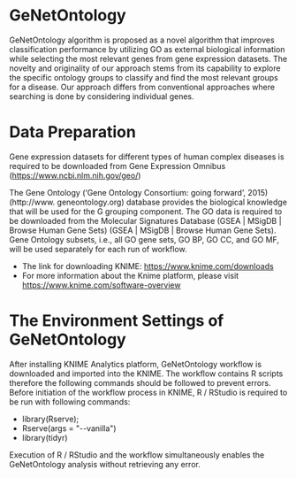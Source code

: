 # GeNetOntology

GeNetOntology algorithm is proposed as a novel algorithm that improves classification performance by utilizing GO as external biological information while selecting the most relevant genes from gene expression datasets. The novelty and originality of our approach stems from its capability to explore the specific ontology groups to classify and find the most relevant groups for a disease. Our approach differs from conventional approaches where searching is done by considering individual genes.

# Data Preparation

Gene expression datasets for different types of human complex diseases is required to be downloaded from Gene Expression Omnibus (https://www.ncbi.nlm.nih.gov/geo/) 

The Gene Ontology (‘Gene Ontology Consortium: going forward’, 2015) (http://www. geneontology.org) database provides the biological knowledge that will be used for the G grouping component. The GO data is required to be downloaded from the Molecular Signatures Database  (GSEA | MSigDB | Browse Human Gene Sets) (GSEA | MSigDB | Browse Human Gene Sets). Gene Ontology subsets, i.e., all GO gene sets, GO BP, GO CC, and GO MF, will be used separately for each run of workflow. 

  - The link for downloading KNIME: https://www.knime.com/downloads
  - For more information about the Knime platform, please visit https://www.knime.com/software-overview

# The Environment Settings of GeNetOntology
After installing KNIME Analytics platform, GeNetOntology workflow is downloaded and imported into the KNIME. The workflow contains R scripts therefore the following commands should be followed to prevent errors.
Before initiation of the workflow process in KNIME, R / RStudio is required to be run with following commands:
  - library(Rserve);
  - Rserve(args = "--vanilla") 
  -	library(tidyr)

Execution of R / RStudio and the workflow simultaneously enables the GeNetOntology analysis without retrieving any error. 

